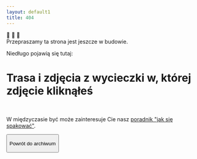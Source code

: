 ```yaml
---
layout: default1
title: 404
---
```

<div class="grid items-center w-full">
<div class="grid max-w-[800px] items-center grid-rows-3 justify-center gap-1 h-screen m-2">
    <div class="center animate-bounce text-5xl sm:text-6xl m-1 text-center w-full">🦔 🦔 🦔</div>
    <div class="text-2xl sm:text-3xl text-center"> Przepraszamy ta strona jest jeszcze w budowie.
        <p class="text-xl">Niedługo pojawią się tutaj:</p>
        <h1> Trasa i zdjęcia z wycieczki w, której zdjęcie kliknąłeś</h1>
        <br>
        <p>W międzyczasie być może zainteresuje Cie nasz <a href="ekwipunek.html">poradnik "jak się  spakować"</a>.</p>
    </div>
    <button class="text-amber-50 w-full px-6 red-yellow-button py-1 sm:px-10 dm:px-15 sm:py-4 cursor-pointer rounded-full orangeShadow font-medium"
        onclick="window.location.href='https://kama-pa-go.github.io/KGprojects/galeria.html'">
        <p class="text-base sm:text-lg md:text-xl">Powrót do archiwum</p>
    </button> 
</div>
</div>
